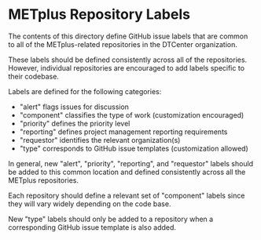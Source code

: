 METplus Repository Labels
=========================

The contents of this directory define GitHub issue labels that are common
to all of the METplus-related repositories in the DTCenter organization.

These labels should be defined consistently across all of the repositories.
However, individual repositories are encouraged to add labels specific to
their codebase.

Labels are defined for the following categories:
- "alert" flags issues for discussion
- "component" classifies the type of work (customization encouraged)
- "priority" defines the priority level
- "reporting" defines project management reporting requirements
- "requestor" identifies the relevant organization(s)
- "type" corresponds to GitHub issue templates (customization allowed)

In general, new "alert", "priority", "reporting", and "requestor" labels
should be added to this common location and defined consistently across
all the METplus repositories.

Each repository should define a relevant set of "component" labels since
they will vary widely depending on the code base.

New "type" labels should only be added to a repository when a corresponding
GitHub issue template is also added.

